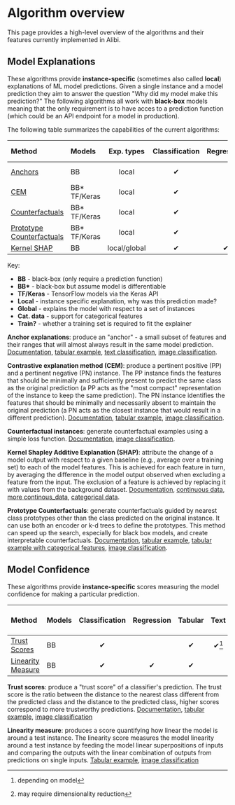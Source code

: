 # Algorithm overview

This page provides a high-level overview of the algorithms and their features currently implemented
in Alibi.

## Model Explanations
These algorithms provide **instance-specific** (sometimes also called **local**) explanations of ML model
predictions. Given a single instance and a model prediction they aim to answer the question "Why did
my model make this prediction?" The following algorithms all work with **black-box** models meaning that the
only requirement is to have acces to a prediction function (which could be an API endpoint for a model in production).

The following table summarizes the capabilities of the current algorithms:

|Method|Models|Exp. types|Classification|Regression|Tabular|Text|Image|Cat. data|Train?|
|:---|:---|:---:|:---:|:---:|:---:|:---:|:---:|:---:|:---|
|[Anchors](../methods/Anchors.ipynb)|BB|local|✔||✔|✔|✔|✔|For Tabular|
|[CEM](../methods/CEM.ipynb)|BB* TF/Keras|local|✔| |✔| |✔| |Optional|
|[Counterfactuals](../methods/CF.ipynb)|BB* TF/Keras|local|✔| |✔| |✔| |No|
|[Prototype Counterfactuals](../methods/CFProto.ipynb)|BB* TF/Keras|local|✔| |✔| |✔|✔|Optional|
|[Kernel SHAP](../methods/KernelSHAP.ipynb)|BB|local/global|✔|✔|✔| | |✔|✔|

Key:
 - **BB** - black-box (only require a prediction function)
 - **BB\*** - black-box but assume model is differentiable
 - **TF/Keras** - TensorFlow models via the Keras API
 - **Local** - instance specific explanation, why was this prediction made?
 - **Global** - explains the model with respect to a set of instances
 - **Cat. data** - support for categorical features
 - **Train?** - whether a training set is required to fit the explainer
 
**Anchor explanations**: produce an "anchor" - a small subset of features and their ranges that will
almost always result in the same model prediction. [Documentation](../methods/Anchors.ipynb),
[tabular example](../examples/anchor_tabular_adult.nblink),
[text classification](../examples/anchor_text_movie.nblink),
[image classification](../examples/anchor_image_imagenet.nblink).

**Contrastive explanation method (CEM)**: produce a pertinent positive (PP) and a pertinent negative
(PN) instance. The PP instance finds the features that should be minimally and sufficiently present
to predict the same class as the original prediction (a PP acts as the "most compact" representation
of the instance to keep the same prediction). The PN instance identifies the features that should be
minimally and necessarily absent to maintain the original prediction (a PN acts as the closest
instance that would result in a different prediction). [Documentation](../methods/CEM.ipynb),
[tabular example](../examples/cem_iris.ipynb), [image classification](../examples/cem_mnist.ipynb).

**Counterfactual instances**: generate counterfactual examples using a simple loss function. [Documentation](../methods/CF.ipynb), [image classification](../examples/cf_mnist.ipynb).

**Kernel Shapley Additive Explanation (SHAP)**: attribute the change of a model output with respect to a given baseline (e.g., average over a training set) to each of the model features. This is achieved for each feature in turn, by averaging the difference in the model output observed when excluding a feature from the input. The exclusion of a feature is achieved by replacing it with values from the background dataset. [Documentation](../methods/KernelSHAP.ipynb), [continuous data](../examples/kernel_shap_wine_intro.ipynb), [more continous_data](../examples/kernel_shap_wine_lr.ipynb), [categorical data](../examples/kernel_shap_adult_lr.ipynb).

**Prototype Counterfactuals**: generate counterfactuals guided by nearest class prototypes other than the class predicted on the original instance. It can use both an encoder or k-d trees to define the prototypes. This method can speed up the search, especially for black box models, and create interpretable counterfactuals. [Documentation](../methods/CFProto.ipynb), [tabular example](../examples/cfproto_housing.nblink), [tabular example with categorical features](../examples/cfproto_cat_adult_ohe.ipynb), [image classification](../examples/cfproto_mnist.ipynb).


## Model Confidence
These algorithms provide **instance-specific** scores measuring the model confidence for making a
particular prediction.

|Method|Models|Classification|Regression|Tabular|Text|Images|Categorical Features|Train set required|
|:---|:---|:---:|:---:|:---:|:---:|:---:|:---:|:---|
|[Trust Scores](../methods/TrustScores.ipynb)|BB|✔| |✔|✔[^1]|✔[^2]| |Yes|
|[Linearity Measure](../methods/LinearityMeasure.ipynb)|BB|✔|✔|✔| |✔| |Optional|

[^1]: depending on model
[^2]: may require dimensionality reduction

**Trust scores**: produce a "trust score" of a classifier's prediction. The trust score is the ratio
between the distance to the nearest class different from the predicted class and the distance to the
predicted class, higher scores correspond to more trustworthy predictions.
[Documentation](../methods/TrustScores.ipynb),
[tabular example](../examples/trustscore_iris.nblink),
[image classification](../examples/trustscore_mnist.nblink)

**Linearity measure**: produces a score quantifying how linear the model is around a test instance.
The linearity score measures the model linearity around a test instance by feeding the model linear
superpositions of inputs and comparing the outputs with the linear combination of outputs from
predictions on single inputs.
[Tabular example](../examples/linearity_measure_iris.nblink),
[image classification](../examples/linearity_measure_fashion_mnist.nblink)
